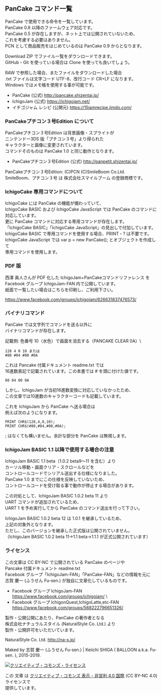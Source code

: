 ## PanCake コマンド一覧

PanCake で使用できる命令を一覧しています。\
PanCake 0.8 以降のファームウェア対応です。\
PanCake 0.5 が存在しますが、ネット上では公開されていないため、\
これを考慮する必要はありません。\
PCN として商品販売をはじめているのは PanCake 0.9 からとなります。

Download ZIP でファイル一覧をダウンロードできます。\
GitHub・Git を使っている場合は Clone を使っても良いでしょう。

RAW で参照した場合、またファイルをダウンロードした場合\
.txt ファイルは文字コード UTF-8、改行コード CR+LF になります。\
Windows ではメモ帳を使用する事が可能です。

* PanCake (公式) http://pancake.shizentai.jp/
* IchigoJam (公式) https://ichigojam.net/
* イチゴジャム レシピ (公開元) https://15jamrecipe.jimdo.com/

### PanCakeプチコン３号Edition について

PanCakeプチコン３号Edition は背景画像・スプライトが\
ニンテンドー3DS 版「プチコン３号」より得られた\
キャラクターと画像に変更されています。\
コマンドそのものは PanCake 1.0 と同じ動作となります。

* PanCakeプチコン３号Edition (公式) http://panpetit.shizentai.jp/

PanCakeプチコン３号Edition: (C)PCN (C)SmileBoom Co.Ltd.\
SmileBoom、プチコン３号 は 株式会社スマイルブーム の登録商標です。

### IchigoCake 専用コマンドについて

IchigoCake には PanCake の機能が備わっていて、\
IchigoCake BASIC および IchigoCake JavaScript では
PanCake のコマンドに対応しています。\
更に PanCake コマンドに対応する専用コマンドが存在します。\
「IchigoCake BASIC」「IchigoCake JavaScript」の見出しで付加しています。\
IchigoCake BASIC で専用コマンドを使用する場合、PRINT・? は不要です。\
IchigoCake JavaScript では var p = new PanCake(); とオブジェクトを作成して\
専用コマンドを使用します。

### PDF 版

西澤 眞人さんが PDF 化した IchigoJam+PanCakeコマンドリファレンス を\
Facebook グループ IchigoJam-FAN 内で公開しています。\
紙面で一覧したい場合はこちらを印刷し、ご利用下さい。

https://www.facebook.com/groups/ichigojam/626631837476573/

### バイナリコマンド

PanCake では文字列でコマンドを送る以外に\
バイナリコマンドが存在します。

記載例: 色番号 10（水色）で画面を消去する（PANCAKE CLEAR 0A）\
```
128 4 0 10 または
#80 #04 #00 #0A
```

これは Pancake 付属ドキュメント readme.txt では\
16進数表記で記載されています。この本書では # を頭に付けた値です。

```
80 04 00 0A
```

しかし、IchigoJam が当初16進数変換に対応していなかったため、\
この文章では10進数のキャラクターコードも記載しています。

これを IchigoJam から PanCake へ送る場合は\
例えば次のようになります。

```
PRINT CHR$(128,4,0,10);
PRINT CHR$(#80,#04,#00,#0A);
```

; はなくても構いません。余計な部分を PanCake は無視します。

### IchigoJam BASIC 1.1 以降で使用する場合の注意

IchigoJam BASIC 1.1 beta（1.0.2 beta9～11 を含む）より\
カーソル移動・画面クリア・スクロールなどを\
コントロールコードでシリアル送出する仕様になりました。\
PanCake 1.0 までにこの仕様を反映していないため、\
コントロールコードを受け取る事で動作が停止する場合があります。

この対処として、IchigoJam BASIC 1.0.2 beta 11 より\
UART コマンドが追加されているため、\
UART 1 を予め実行してから PanCake のコマンド送出を行って下さい。

IchigoJam BASIC 1.0.2 beta 12 は 1.0.1 を継承しているため、\
上記の対象外となります。\
ただし、このバージョンを継承した正式版は公開されていません。\
（IchigoJam BASIC 1.0.2 beta 11→1.1 beta→1.1.1 が正式公開されています）

### ライセンス

この文章は CC BY-NC で公開されている PanCake のページや\
Pancake 付属ドキュメント readme.txt\
Facebook グループ「IchigoJam-FAN」「PanCake-FAN」などの情報を元に\
志賀 慶一 (ふうせん Fu-sen.) が独自に文章化しているものです。

- Facebook グループ IchigoJam-FAN<br />https://www.facebook.com/groups/ichigojam/ \
- Facebook グループ IchigonQuest,IchigoLatte,etc-FAN<br />https://www.facebook.com/groups/568222796651326/

製作・公開公開にあたり、PanCake の著作者となる\
株式会社ナチュラルスタイル (NaturalStyle Co. Ltd.) より\
製作・公開許可をいただいています。

NaturalStyle Co. Ltd. http://na-s.jp/

Maked by 志賀 慶一 (ふうせん Fu-sen.) | Keiichi SHIGA ( BALLOON a.k.a. Fu-sen. ), 2015-2019.

<a rel="license" href="https://creativecommons.org/licenses/by-nc/4.0/"><img alt="クリエイティブ・コモンズ・ライセンス" style="border-width:0" src="https://i.creativecommons.org/l/by-nc/4.0/80x15.png" /></a>

この 文章 は <a rel="license" href="https://creativecommons.org/licenses/by-nc/4.0/">クリエイティブ・コモンズ 表示 - 非営利 4.0 国際</a> (CC BY-NC 4.0) ライセンスで\
提供しています。
